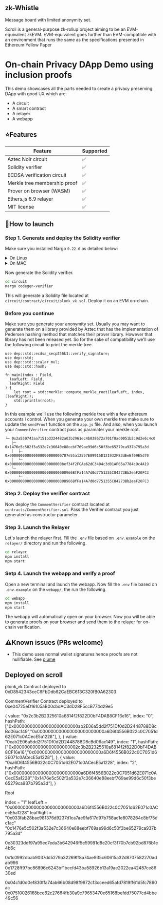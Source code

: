 ## zk-Whistle

Message board with limited anonymity set.

Scroll is a general-purpose zk-rollup project aiming to be an EVM-equivalent zkEVM. EVM-equivalent goes further than EVM-compatible with an environment that runs the same as the specifications presented in Ethereum Yellow Paper

# On-chain Privacy DApp Demo using inclusion proofs

This demo showcases all the parts needed to create a privacy preserving DApp with good UX which are:
* A circuit
* A smart contract
* A relayer
* A webapp

## ⭐Features

| Feature | Supported |
|----------|------------ |
| Aztec Noir circuit | ✅ |
| Solidity verifier | ✅ |
| ECDSA verification circuit | ✅ |
| Merkle tree membership proof | ✅ |
| Prover on browser (WASM) | ✅ |
| Ethers.js 6.9 relayer | ✅ |
| MIT license | ✅ |

## 🚀How to launch

### Step 1. Generate and deploy the Solidity verifier

Make sure you installed Nargo `0.22.0` as detailed below:

<details>
<summary>On Linux</summary>
  
```bash
mkdir -p $HOME/.nargo/bin && \
curl -o $HOME/.nargo/bin/nargo-x86_64-unknown-linux-gnu.tar.gz -L https://github.com/noir-lang/noir/releases/download/v0.22.0/nargo-x86_64-unknown-linux-gnu.tar.gz && \
tar -xvf $HOME/.nargo/bin/nargo-x86_64-unknown-linux-gnu.tar.gz -C $HOME/.nargo/bin/ && \
echo 'export PATH=$PATH:$HOME/.nargo/bin' >> ~/.bashrc && \
source ~/.bashrc
```
</details>

<details>
<summary>On MAC</summary>
  
```bash
mkdir -p $HOME/.nargo/bin && \
curl -o $HOME/.nargo/bin/nargo-x86_64-apple-darwin.tar.gz -L https://github.com/noir-lang/noir/releases/download/v0.22.0/nargo-x86_64-apple-darwin.tar.gz && \
tar -xvf $HOME/.nargo/bin/nargo-x86_64-apple-darwin.tar.gz -C $HOME/.nargo/bin/ && \
echo '\nexport PATH=$PATH:$HOME/.nargo/bin' >> ~/.zshrc && \
source ~/.zshrc
```
</details>

Now generate the Solidity verifier.

```bash
cd circuit
nargo codegen-verifier
```

This will generate a Solidity file located at `circuit/contract/circuit/plonk_vk.sol`. Deploy it on an EVM on-chain.

### Before you continue

Make sure you generate your anonymity set. Usually you may want to generate them on a library provided by Aztec that has the implementation of Pedersen hashing method that matches their prover library. However that library has not been released yet. So for the sake of compatibility we'll use the following circuit to print the merkle tree.

```
use dep::std::ecdsa_secp256k1::verify_signature;
use dep::std;
use dep::std::scalar_mul;
use dep::std::hash;

fn main(index : Field,
  leafLeft: Field,
  leafRight: Field
) {
    let root = std::merkle::compute_merkle_root(leafLeft, index, [leafRight]);
    std::println(root);
}
```

In this example we'll use the following merkle tree with a few ethereum accounts I control. When you generate your own merkle tree make sure to update the `sendProof` function on the `app.js` file. And also, when you launch your `CommentVerifier` contract pass as paramater your merkle root.

```
└─ 0x2a550743aa7151b3324482a03b2961ec4b038672a701f8ad0051b2c9d2e6c4c0
   ├─ 0x1476e5c502f3a532e7c36640e88eebf769ae99d6c50f3be65279ca937b795a3d
   │  ├─ 0x000000000000000000000000707e55a12557E89915D121932F83dEeEf09E5d70
   │  └─ 0x000000000000000000000000bef34f2FCAe62dC3404c3d01AF65a7784c9c4A19
   └─ 0x00000000000000000000000008966BfFa14A7d0d7751355C84273Bb2eaF20FC3
      └─ 0x00000000000000000000000008966BfFa14A7d0d7751355C84273Bb2eaF20FC3
```

### Step 2. Deploy the verifier contract

Now deploy the `CommentVerifier` contract located at `contracts/CommentVerifier.sol`. Pass the Verifier contract you just generated as constructor parameter.

### Step 3. Launch the Relayer

Let's launch the relayer first. Fill the `.env` file based on `.env.example` on the `relayer/` directory and run the following.

```bash
cd relayer
npm install
npm start
```

### Setp 4. Launch the webapp and verify a  proof

Open a new terminal and launch the webapp. Now fill the `.env` file based on `.env.example` on the `webapp/`, the run the following.

```bash
cd webapp
npm install
npm start
```

The webapp will automatically open on your browser. Now you will be able to generate proofs on your browser and send them to the relayer for on-chain verification.

## ⚠️Known issues (PRs welcome)

* This demo uses normal wallet signatures hence proofs are not nullifiable. See [plume](https://github.com/plume-sig/zk-nullifier-sig)

## Deployed on scroll

plonk_vk Contract deployed to 0xD8542343ceC6FbDdb62CaEBC613C320fB0A62303

CommentVerifier Contract deployed to 0xe04725eD16105aB00cbdAC3dD28F5ccB774d29e5

  {
      value: "0x2c3b2B2325610a6814f2f822D0bF4DAB8CF16e16",
      index: "0",
      hashPath: ["0x000000000000000000000000ab2E06a5dd2f751Df0d2D2448788D8cBd06ac149","0x0000000000000000000000000a6D6f4556B022c0C7051d62E071c0ACecE5a1228"],
    },
    {
      value: "0xab2E06a5dd2f751Df0d2D2448788D8cBd06ac149",
      index: "1",
      hashPath: ["0x000000000000000000000002c3b2B2325610a6814f2f822D0bF4DAB8CF16e16","0x0000000000000000000000000a6D6f4556B022c0C7051d62E071c0ACecE5a1228"],
    },
    {
      value: "0xa6D6f4556B022c0C7051d62E071c0ACecE5a1228",
      index: "2",
      hashPath: ["0x0000000000000000000000000a6D6f4556B022c0C7051d62E071c0ACecE5a1228","0x1476e5c502f3a532e7c36640e88eebf769ae99d6c50f3be65279ca937b795a3d"],
    }

Root

index = "1"
leafLeft = "0x0000000000000000000000000a6D6f4556B022c0C7051d62E071c0ACecE5a1228"
leafRight = "0x033fab28bac981376d9237d1ca7ae9fa617d97b758ac1e8078264c8bf75dc1ac"
"0x1476e5c502f3a532e7c36640e88eebf769ae99d6c50f3be65279ca937b795a3d"

0x30323ddf97a95ec7eda3b642946f5e59981d8e20cf3f70b7cb92bd876b1e4b6c


0x1c0992dbab9037dd5279a32269ff8a74ae935c60615a32d8707582270adab996
0x1728ff97bc86896c6243bf1becfd43ba58926b13a19ae2022ea42487ce8630ed

0x04c1d0d0ef830ffa74ab66b08d98f9972c13cceed65afd7819ff61d5fc7860ac
0x07510026168bce62c27664fb30a9c79653470e65168befdd75077cd4bbe49c56

